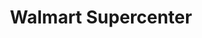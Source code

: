 ---
title: "Walmart Supercenter"
url: /abilene/walmart-supercenter-highway-351/
shop: supermarket
---
